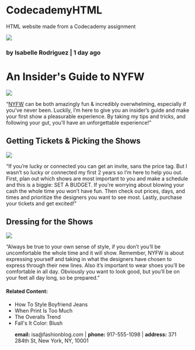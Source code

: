 # CodecademyHTML
HTML website made from a Codecademy assignment
<!DOCTYPE html>
<html>
  <head>
    <title>Everyday with Isa</title>
    <body>
      <img src="https://s3.amazonaws.com/codecademy-content/courses/learn-html/elements-and-structure/profile.jpg">
      <h3>by Isabelle Rodriguez | 1 day ago</h3>
      <h1>An Insider's Guide to NYFW</h1>
      <img src="https://s3.amazonaws.com/codecademy-content/courses/learn-html/elements-and-structure/image-one.jpeg">
      <p>“<a href="https://en.wikipedia.org/wiki/New_York_Fashion_Week">NYFW</a> can be both amazingly fun & incredibly overwhelming, especially if you’ve never been. Luckily, I’m here to give you an insider’s guide and make your first show a pleasurable experience. By taking my tips and tricks, and following your gut, you’ll have an unforgettable experience!”</p>
      <h2>Getting Tickets & Picking the Shows</h2>
      <img src="https://s3.amazonaws.com/codecademy-content/courses/learn-html/elements-and-structure/image-two.jpeg">
      <p>“If you’re lucky or connected you can get an invite, sans the price tag. But I wasn’t so lucky or connected my first 2 years so I’m here to help you out. First, plan out which shows are most important to you and make a schedule and this is a biggie: SET A BUDGET. If you’re worrying about blowing your cash the whole time you won’t have fun. Then check out prices, days, and times and prioritize the designers you want to see most. Lastly, purchase your tickets and get excited!”</p>
      <h2>Dressing for the Shows</h2>
      <img src="https://s3.amazonaws.com/codecademy-content/courses/learn-html/elements-and-structure/image-three.jpeg">
      <p>“Always be true to your own sense of style, if you don’t you’ll be uncomfortable the whole time and it will show. Remember, NYFW is about expressing yourself and taking in what the designers have chosen to express through their new lines. Also it’s important to wear shoes you’ll be comfortable in all day. Obviously you want to look good, but you’ll be on your feet all day long, so be prepared.”</p>
 <h4> Related Content:</h4> 
 <ul> 
   <li>How To Style Boyfriend Jeans</li>
   <li>When Print Is Too Much</li>
   <li>The Overalls Trend</li>
   <li>Fall's It Color: Blush</li>
   <div id='contact'>
     <p> <strong>email:</strong> isa@fashionblog.com | <strong>phone:</strong> 917-555-1098 | <strong>address:</strong> 371 284th St, New York, NY, 10001</p>
 </ul>
</body>
</head>
</html>
